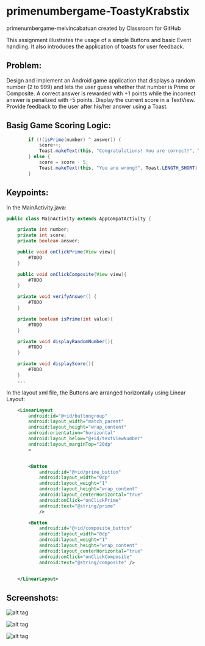 # primenumbergame-ToastyKrabstix

primenumbergame-melvincabatuan created by Classroom for GitHub

This assignment illustrates the usage of a simple Buttons and basic Event handling. It also introduces the application of toasts for user feedback.

## Problem:

Design and implement an Android game application that displays a random number (2 to 999) and lets the user guess whether that number is Prime or Composite. A correct answer is rewarded with +1 points while the incorrect answer is penalized with -5 points. Display the current score in a TextView. Provide feedback to the user after his/her answer using a Toast. 

## Basig Game Scoring Logic:

```Java
        if (!(isPrime(number) ^ answer)) {
            score++;
            Toast.makeText(this, "Congratulations! You are correct!", Toast.LENGTH_SHORT).show();
        } else {
            score = score - 5;
            Toast.makeText(this, "You are wrong!", Toast.LENGTH_SHORT).show();
        }
```



## Keypoints:

In the MainActivity.java:

```Java
public class MainActivity extends AppCompatActivity {

    private int number;
    private int score;
    private boolean answer;

    public void onClickPrime(View view){
        #TODO
    }

    public void onClickComposite(View view){
        #TODO
    }

    private void verifyAnswer() {
        #TODO
    }

    private boolean isPrime(int value){
        #TODO
    }

    private void displayRandomNumber(){
        #TODO
    }

    private void displayScore(){
        #TODO
    }
    ...
```


In the layout xml file, the Buttons are arranged horizontally using Linear Layout:
```xml
    <LinearLayout
        android:id="@+id/buttongroup"
        android:layout_width="match_parent"
        android:layout_height="wrap_content"
        android:orientation="horizontal"
        android:layout_below="@+id/textViewNumber"
        android:layout_marginTop="20dp"
        >


        <Button
            android:id="@+id/prime_button"
            android:layout_width="0dp"
            android:layout_weight="1"
            android:layout_height="wrap_content"
            android:layout_centerHorizontal="true"
            android:onClick="onClickPrime"
            android:text="@string/prime"
            />

        <Button
            android:id="@+id/composite_button"
            android:layout_width="0dp"
            android:layout_weight="1"
            android:layout_height="wrap_content"
            android:layout_centerHorizontal="true"
            android:onClick="onClickComposite"
            android:text="@string/composite" />


    </LinearLayout>
```




## Screenshots:

![alt tag](https://github.com/DeLaSalleUniversity-Manila/primenumbergame-ToastyKrabstix/blob/master/device-2015-10-04-215600.png)

![alt tag](https://github.com/DeLaSalleUniversity-Manila/primenumbergame-ToastyKrabstix/blob/master/device-2015-10-04-215618.png)

![alt tag](https://github.com/DeLaSalleUniversity-Manila/primenumbergame-ToastyKrabstix/blob/master/device-2015-10-04-215638.png)

